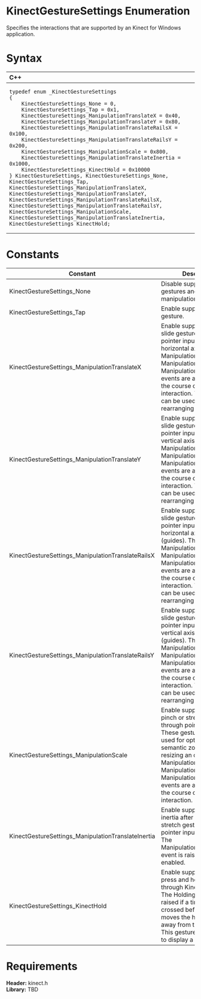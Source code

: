 KinectGestureSettings Enumeration  
=================================  

Specifies the interactions that are supported by an Kinect for Windows application. <span id="syntaxSection"></span>

Syntax  
======  

<table>
<colgroup>
<col width="100%" />
</colgroup>
<thead>
<tr class="header">
<th align="left">C++</th>
</tr>
</thead>
<tbody>
<tr class="odd">
<td align="left"><pre><code>typedef enum _KinectGestureSettings  
{  
    KinectGestureSettings_None = 0,  
    KinectGestureSettings_Tap = 0x1,  
    KinectGestureSettings_ManipulationTranslateX = 0x40,  
    KinectGestureSettings_ManipulationTranslateY = 0x80,  
    KinectGestureSettings_ManipulationTranslateRailsX = 0x100,  
    KinectGestureSettings_ManipulationTranslateRailsY = 0x200,  
    KinectGestureSettings_ManipulationScale = 0x800,  
    KinectGestureSettings_ManipulationTranslateInertia = 0x1000,  
    KinectGestureSettings_KinectHold = 0x10000  
} KinectGestureSettings, KinectGestureSettings_None, KinectGestureSettings_Tap, KinectGestureSettings_ManipulationTranslateX, KinectGestureSettings_ManipulationTranslateY, KinectGestureSettings_ManipulationTranslateRailsX, KinectGestureSettings_ManipulationTranslateRailsY, KinectGestureSettings_ManipulationScale, KinectGestureSettings_ManipulationTranslateInertia, KinectGestureSettings_KinectHold;</code></pre></td>
</tr>
</tbody>
</table>

<span id="ID4EXB"></span>

Constants  
=========  

| Constant                                            | Description                                                                                                                                                                                                                                                                                     |
|-----------------------------------------------------|-------------------------------------------------------------------------------------------------------------------------------------------------------------------------------------------------------------------------------------------------------------------------------------------------|
| KinectGestureSettings\_None                         | Disable support for gestures and manipulations.                                                                                                                                                                                                                                                 |
| KinectGestureSettings\_Tap                          | Enable support for the tap gesture.                                                                                                                                                                                                                                                             |
| KinectGestureSettings\_ManipulationTranslateX       | Enable support for the slide gesture through pointer input, on the horizontal axis. The ManipulationStarted, ManipulationUpdated, and ManipulationCompleted events are all raised during the course of this interaction. This gesture can be used for rearranging objects.                      |
| KinectGestureSettings\_ManipulationTranslateY       | Enable support for the slide gesture through pointer input, on the vertical axis. The ManipulationStarted, ManipulationUpdated, and ManipulationCompleted events are all raised during the course of this interaction. This gesture can be used for rearranging objects.                        |
| KinectGestureSettings\_ManipulationTranslateRailsX  | Enable support for the slide gesture through pointer input, on the horizontal axis using rails (guides). The ManipulationStarted, ManipulationUpdated, and ManipulationCompleted events are all raised during the course of this interaction. This gesture can be used for rearranging objects. |
| KinectGestureSettings\_ManipulationTranslateRailsY  | Enable support for the slide gesture through pointer input, on the vertical axis using rails (guides). The ManipulationStarted, ManipulationUpdated, and ManipulationCompleted events are all raised during the course of this interaction. This gesture can be used for rearranging objects.   |
| KinectGestureSettings\_ManipulationScale            | Enable support for the pinch or stretch gesture through pointer input. These gestures can be used for optical or semantic zoom and resizing an object. The ManipulationStarted, ManipulationUpdated, and ManipulationCompleted events are all raised during the course of this interaction.     |
| KinectGestureSettings\_ManipulationTranslateInertia | Enable support for scaling inertia after the pinch or stretch gesture (through pointer input) is complete. The ManipulationInertiaStarting event is raised if inertia is enabled.                                                                                                               |
| KinectGestureSettings\_KinectHold                   | Enable support for the press and hold gesture through Kinect gestures. The Holding event is raised if a time threshold is crossed before the user moves the hand cursor away from the UI element. This gesture can be used to display a context menu.                                           |

<span id="requirements"></span>

Requirements  
============  

**Header:** kinect.h  
**Library:** TBD  



<!--Please do not edit the data in the comment block below.-->
<!--
TOCTitle : KinectGestureSettings Enumeration
RLTitle : KinectGestureSettings Enumeration
KeywordK : KinectGestureSettings enumeration
HelpPriority : 2
KeywordF : KinectGestureSettings
KeywordF : Microsoft.Kinect.kinect.KinectGestureSettings
KeywordA : T:Microsoft.Kinect.kinect.KinectGestureSettings
AssetID : T:Microsoft.Kinect.kinect.KinectGestureSettings
Locale : en-us
CommunityContent : 1
APIType : Managed
APILocation : 
APIName : Microsoft.Kinect.kinect.KinectGestureSettings
TargetOS : Windows
TopicType : kbSyntax
DevLang : C++
DocSet : K4Wv2
ProjType : K4Wv2Proj
Technology : Kinect for Windows
Product : Kinect for Windows SDK v2
productversion : 20
-->
